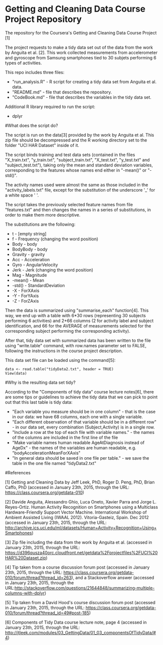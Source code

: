 # Getting and Cleaning Data Course Project Repository
The repository for the Coursera's Getting and Cleaning Data Course Project [1]

The project requests to make a tidy data set out of the data from the work by Anguita et al. [2]. This work collected measurements from accelerometer and gyroscope from Samsung smartphones tied to 30 subjets performing 6 types of activities.

This repo includes three files:
* "run_analysis.R" - R script for creating a tidy data set from Anguita et al. data.
* "README.md" - file that describes the repository.
* "CodeBook.md" - file that describes the variables in the tidy data set.

Additional R library required to run the script:
* dplyr

#What does the script do?

The script is run on the data[3] provided by the work by Anguita et al. This zip file should be decompressed and the R working directory set to the folder "UCI HAR Dataset" inside of it.

The script binds training and test data sets (contained in the files "X_train.txt", "y_train.txt", "subject_train.txt", "X_test.txt", "y_test.txt" and "subject_test.txt"), taking only the mean and standard deviation variables, corresponding to the features whose names end either in "-mean()" or "-std()".

The activity names used were almost the same as those included in the "activity_labels.txt" file, except for the substitution of the underscore '_' for a white space ' '.

The script takes the previously selected feature names from file "features.txt" and then changes the names in a series of substitutions, in order to make them more descriptive.

The substitutions are the following:
* t - [empty string]
* f - Frequency (changing the word position)
* Body - body
* BodyBody - body
* Gravity - gravity
* Acc - Acceleration
* Gyro - AngularVelocity
* Jerk - Jerk (changing the word position)
* Mag - Magnitude
* -mean() - Mean
* -std() - StandardDeviation
* -X - ForXAxis
* -Y - ForYAxis
* -Z - ForZAxis

Then the data is summarized using "summarise_each" function[4]. This way, we end up with a table with 6*30 rows (representing 30 subjects performing 6 activities) and 2+66 columns (2 for activity label and subject identification, and 66 for the AVERAGE of measurements selected for the corresponding subject performing the corresponding activity).

After that, tidy data set with summarized data has been written to the file using "write.table" command, with row.names parameter set to FALSE, following the instructions in the course project description.

This data set file can be loaded using the command[5]: 
```
data <- read.table("tidyData2.txt", header = TRUE)
View(data)
```

#Why is the resulting data set tidy?

According to the "Components of tidy data" course lecture notes[6], there are some tips or guidelines to achieve the tidy data that we can pick to point out that this last table is tidy data:

* "Each variable you measure should be in one column" - that is the case in our data: we have 68 columns, each one with a single variable.
* "Each different observation of that variable should be in a different row" - in our data set, every combination (Subject,Activity) is in a single row.
* "Include a row at the top of each file with variable names." - the names of the columns are included in the first line of the file
* "Make variable names human readable AgeAtDiagnosis instead of AgeDx" - the names of the variables are human readable, e.g. "bodyAccelerationMeanForXAxis"
* "In general data should be saved in one file per table." - we save the table in the one file named "tidyData2.txt"


#References

[1] Getting and Cleaning Data by Jeff Leek, PhD, Roger D. Peng, PhD, Brian Caffo, PhD (accessed in January 23th, 2015, through the URL: https://class.coursera.org/getdata-010)

[2] Davide Anguita, Alessandro Ghio, Luca Oneto, Xavier Parra and Jorge L. Reyes-Ortiz. Human Activity Recognition on Smartphones using a Multiclass Hardware-Friendly Support Vector Machine. International Workshop of Ambient Assisted Living (IWAAL 2012). Vitoria-Gasteiz, Spain. Dec 2012 (accessed in January 23th, 2015, through the URL: http://archive.ics.uci.edu/ml/datasets/Human+Activity+Recognition+Using+Smartphones)

[3] Zip file including the data from the work by Anguita et al. (accessed in January 23th, 2015, through the URL: https://d396qusza40orc.cloudfront.net/getdata%2Fprojectfiles%2FUCI%20HAR%20Dataset.zip)

[4] Tip taken from a course discussion forum post (accessed in January 23th, 2015, through the URL: https://class.coursera.org/getdata-010/forum/thread?thread_id=263), and a Stackoverflow answer (accessed in January 23th, 2015, through the URL:http://stackoverflow.com/questions/21644848/summarizing-multiple-columns-with-dplyr)

[5] Tip taken from a David Hood's course discussion forum post (accessed in January 23th, 2015, through the URL: https://class.coursera.org/getdata-010/forum/thread?thread_id=49#post-185)

[6] Components of Tidy Data course lecture note, page 4 (accessed in January 23th, 2015, through the URL: http://jtleek.com/modules/03_GettingData/01_03_componentsOfTidyData/#4)

